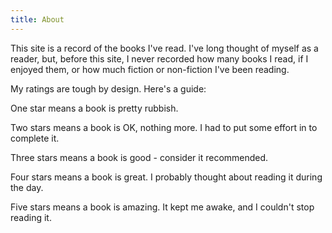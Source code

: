 ```yaml
---
title: About
---
```

This site is a record of the books I've read. I've long thought of myself as a reader, but, before this site,  I never recorded how many books I read, if I enjoyed them, or how much fiction or non-fiction I've been reading. 

My ratings are tough by design. Here's a guide:

One star means a book is pretty rubbish.

Two stars means a book is OK, nothing more. I had to put some effort in to complete it.

Three stars means a book is good - consider it recommended. 

Four stars means a book is great. I probably thought about reading it during the day. 

Five stars means a book is amazing. It kept me awake, and I couldn't stop reading it. 